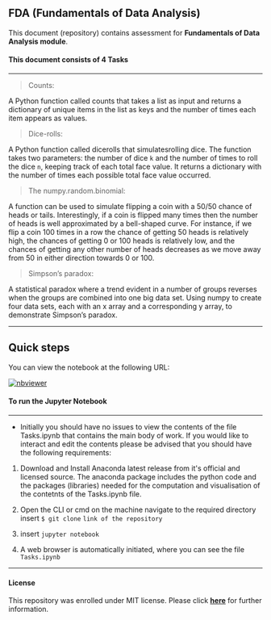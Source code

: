 ## FDA (Fundamentals of Data Analysis)

This document (repository) contains assessment for **Fundamentals of Data Analysis module**.

#### This document consists of 4 Tasks

***

> Counts:

A Python function called counts that takes a list as input and returns a dictionary of unique items in the list as keys and the number of times each item appears as values.

> Dice-rolls:

A Python function called dicerolls that simulatesrolling dice. The function takes two parameters: the number of dice `k` and the number of times to roll the dice `n`, keeping track of each total face value. It returns a dictionary with the number of times each possible total face value occurred.

> The numpy.random.binomial:

A function can be used to simulate flipping a coin with a 50/50 chance of heads or tails. Interestingly, if a coin is flipped many times then the number of heads is well approximated by a bell-shaped curve. For instance, if we flip a coin 100 times in a row the chance of getting 50 heads is relatively high, the chances of getting 0 or 100 heads is relatively low, and the chances of getting any other number of heads decreases as we  move away from 50 in either direction towards 0 or 100.

> Simpson’s paradox:

A statistical paradox where a trend evident in a number of groups reverses when the groups are combined into one big data set. Using numpy to create four data sets, each with an x array and a corresponding y array, to demonstrate Simpson’s paradox.
***

## Quick steps

You can view the notebook at the following URL:

[![nbviewer](https://user-images.githubusercontent.com/2791223/29387450-e5654c72-8294-11e7-95e4-090419520edb.png)](https://nbviewer.org/github/G00387867/FDA/blob/main/Tasks.ipynb)

#### To run the Jupyter Notebook
***

- Initially you should have no issues to view the contents of the file Tasks.ipynb that contains the main body of work. If you would like to interact and edit the contents please be advised that you should have the following requirements:

1. Download and Install Anaconda latest release from it's official and licensed source. The anaconda package includes the python code and the packages (libraries) needed for the computation and visualisation of the contetnts of the Tasks.ipynb file.

2. Open the CLI or cmd on the machine navigate to the required directory insert `$ git clone` `link of the repository`

3. insert `jupyter notebook`

4. A web browser is automatically initiated, where you can see the file `Tasks.ipynb`

****

#### License

This repository was enrolled under MIT license. Please click [**here**](https://github.com/G00387867/FDA/blob/main/LICENSE) for further information.
